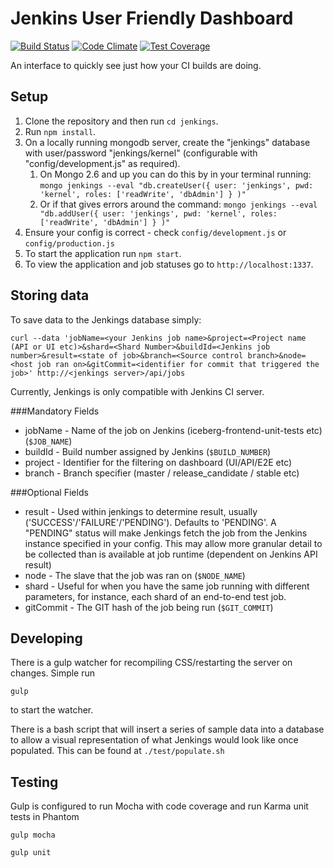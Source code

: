Jenkins User Friendly Dashboard
=======

[![Build Status](https://travis-ci.org/alexnaish/jenkings.svg?branch=master)](https://travis-ci.org/alexnaish/jenkings)
[![Code Climate](https://codeclimate.com/github/alexnaish/jenkings/badges/gpa.svg)](https://codeclimate.com/github/alexnaish/jenkings)
[![Test Coverage](https://codeclimate.com/github/alexnaish/jenkings/badges/coverage.svg)](https://codeclimate.com/github/alexnaish/jenkings/coverage)

An interface to quickly see just how your CI builds are doing.


Setup
-----

1. Clone the repository and then run `cd jenkings`.
1. Run `npm install`.
1. On a locally running mongodb server, create the "jenkings" database with user/password "jenkings/kernel" (configurable with "config/development.js" as required).
	1. On Mongo 2.6 and up you can do this by in your terminal running: `mongo jenkings --eval "db.createUser({ user: 'jenkings', pwd: 'kernel', roles: ['readWrite', 'dbAdmin'] } )"`
	1. Or if that gives errors around the command: `mongo jenkings --eval "db.addUser({ user: 'jenkings', pwd: 'kernel', roles: ['readWrite', 'dbAdmin'] } )"`
1. Ensure your config is correct - check `config/development.js` or `config/production.js`
1. To start the application run `npm start`.
1. To view the application and job statuses go to `http://localhost:1337`.


Storing data
-----

To save data to the Jenkings database simply:

`
curl --data 'jobName=<your Jenkins job name>&project=<Project name (API or UI etc)>&shard=<Shard Number>&buildId=<Jenkins job number>&result=<state of job>&branch=<Source control branch>&node=<host job ran on>&gitCommit=<identifier for commit that triggered the job>' http://<jenkings server>/api/jobs
`

Currently, Jenkings is only compatible with Jenkins CI server.

###Mandatory Fields

* jobName - Name of the job on Jenkins (iceberg-frontend-unit-tests etc) (`$JOB_NAME`)
* buildId - Build number assigned by Jenkins (`$BUILD_NUMBER`)
* project - Identifier for the filtering on dashboard (UI/API/E2E etc)
* branch - Branch specifier (master / release_candidate / stable etc)

###Optional Fields

* result - Used within jenkings to determine result, usually ('SUCCESS'/'FAILURE'/'PENDING'). Defaults to 'PENDING'. A "PENDING" status will make Jenkings fetch the job from the Jenkins instance specified in your config. This may allow more granular detail to be collected than is available at job runtime (dependent on Jenkins API result)
* node - The slave that the job was ran on (`$NODE_NAME`)
* shard - Useful for when you have the same job running with different parameters, for instance, each shard of an end-to-end test job.
* gitCommit - The GIT hash of the job being run (`$GIT_COMMIT`)


Developing
-----
There is a gulp watcher for recompiling CSS/restarting the server on changes. Simple run

`
gulp
`

to start the watcher.

There is a bash script that will insert a series of sample data into a database to allow a visual representation of what Jenkings would look like once populated. This can be found at `./test/populate.sh`

Testing
-----

Gulp is configured to run Mocha with code coverage and run Karma unit tests in Phantom

`
gulp mocha
`

`
gulp unit
`
